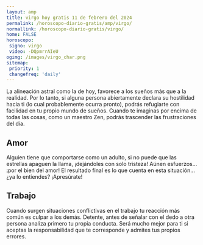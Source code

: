 ```yaml
---
layout: amp
title: virgo hoy gratis 11 de febrero del 2024 
permalink: /horoscopo-diario-gratis/amp/virgo/
normallink: /horoscopo-diario-gratis/virgo/
home: FALSE
horoscopo:
 signo: virgo
 video: -DQpmrrAIeU
ogimg: /images/virgo_char.png
sitemap:
 priority: 1
 changefreq: 'daily'
---
```



La alineación astral como la de hoy, favorece a los sueños más que a la realidad. Por lo tanto, si alguna persona abiertamente declara su hostilidad hacia ti (lo cual probablemente ocurra pronto), podrás refugiarte con facilidad en tu propio mundo de sueños. Cuando te imaginas por encima de todas las cosas, como un maestro Zen, podrás trascender las frustraciones del día.

## Amor

Alguien tiene que comportarse como un adulto, si no puede que las estrellas apaguen la llama, ¡dejándoles con solo tristeza! Aúnen esfuerzos... ¡por el bien del amor! El resultado final es lo que cuenta en esta situación... ¿ya lo entiendes? ¡Apresúrate!

## Trabajo

Cuando surgen situaciones conflictivas en el trabajo tu reacción más común es culpar a los demás. Detente, antes de señalar con el dedo a otra persona analiza primero tu propia conducta. Será mucho mejor para ti si aceptas la responsabilidad que te corresponde y admites tus propios errores.